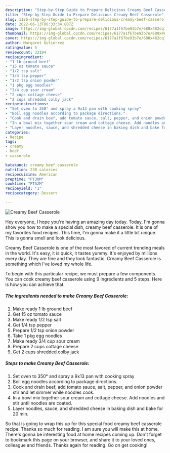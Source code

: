 ```yaml
---
description: "Step-by-Step Guide to Prepare Delicious Creamy Beef Casserole"
title: "Step-by-Step Guide to Prepare Delicious Creamy Beef Casserole"
slug: 1126-step-by-step-guide-to-prepare-delicious-creamy-beef-casserole
date: 2022-06-13T06:33:34.807Z
image: https://img-global.cpcdn.com/recipes/6177a1f67be93b7e/680x482cq70/creamy-beef-casserole-recipe-main-photo.jpg
thumbnail: https://img-global.cpcdn.com/recipes/6177a1f67be93b7e/680x482cq70/creamy-beef-casserole-recipe-main-photo.jpg
cover: https://img-global.cpcdn.com/recipes/6177a1f67be93b7e/680x482cq70/creamy-beef-casserole-recipe-main-photo.jpg
author: Margaret Gutierrez
ratingvalue: 5
reviewcount: 32194
recipeingredient:
- "1 lb ground beef"
- "15 oz tomato sauce"
- "1/2 tsp salt"
- "1/4 tsp pepper"
- "1/2 tsp onion powder"
- "1 pkg egg noodles"
- "3/4 cup sour cream"
- "2 cups cottage cheese"
- "2 cups shredded colby jack"
recipeinstructions:
- "Set oven to 350° and spray a 9x13 pan with cooking spray"
- "Boil egg noodles according to package directions."
- "Cook and drain beef, add tomato sauce, salt, pepper, and onion powder stir and let simmer while noodles cook."
- "In a bowl mix together sour cream and cottage cheese. Add noodles and stir until noodles are coated."
- "Layer noodles, sauce, and shredded cheese in baking dish and bake for 20 min."
categories:
- Recipe
tags:
- creamy
- beef
- casserole

katakunci: creamy beef casserole 
nutrition: 238 calories
recipecuisine: American
preptime: "PT30M"
cooktime: "PT52M"
recipeyield: "1"
recipecategory: Dessert

---
```



![Creamy Beef Casserole](https://img-global.cpcdn.com/recipes/6177a1f67be93b7e/680x482cq70/creamy-beef-casserole-recipe-main-photo.jpg)

Hey everyone, I hope you're having an amazing day today. Today, I'm gonna show you how to make a special dish, creamy beef casserole. It is one of my favorites food recipes. This time, I'm gonna make it a little bit unique. This is gonna smell and look delicious.



Creamy Beef Casserole is one of the most favored of current trending meals in the world. It's easy, it is quick, it tastes yummy. It's enjoyed by millions every day. They are fine and they look fantastic. Creamy Beef Casserole is something which I've loved my whole life.


To begin with this particular recipe, we must prepare a few components. You can cook creamy beef casserole using 9 ingredients and 5 steps. Here is how you can achieve that.

<!--inarticleads1-->

##### The ingredients needed to make Creamy Beef Casserole:

1. Make ready 1 lb ground beef
1. Get 15 oz tomato sauce
1. Make ready 1/2 tsp salt
1. Get 1/4 tsp pepper
1. Prepare 1/2 tsp onion powder
1. Take 1 pkg egg noodles
1. Make ready 3/4 cup sour cream
1. Prepare 2 cups cottage cheese
1. Get 2 cups shredded colby jack




<!--inarticleads2-->

##### Steps to make Creamy Beef Casserole:

1. Set oven to 350° and spray a 9x13 pan with cooking spray
1. Boil egg noodles according to package directions.
1. Cook and drain beef, add tomato sauce, salt, pepper, and onion powder stir and let simmer while noodles cook.
1. In a bowl mix together sour cream and cottage cheese. Add noodles and stir until noodles are coated.
1. Layer noodles, sauce, and shredded cheese in baking dish and bake for 20 min.




So that is going to wrap this up for this special food creamy beef casserole recipe. Thanks so much for reading. I am sure you will make this at home. There's gonna be interesting food at home recipes coming up. Don't forget to bookmark this page on your browser, and share it to your loved ones, colleague and friends. Thanks again for reading. Go on get cooking!
